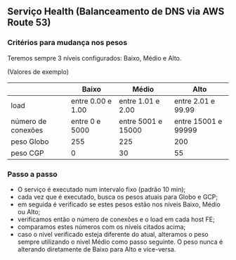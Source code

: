 ## Serviço Health (Balanceamento de DNS via AWS Route 53)

### Critérios para mudança nos pesos

Teremos sempre 3 níveis configurados: Baixo, Médio e Alto.

(Valores de exemplo)

|                    | Baixo             | Médio              | Alto                |
| ------------------ | ----------------- | ------------------ | ------------------- |
| load               | entre 0.00 e 1.00 | entre 1.01 e 2.00  | entre 2.01 e 99.99  |
| número de conexões | entre 0 e 5000    | entre 5001 e 15000 | entre 15001 e 99999 |
| peso Globo         | 255               | 225                | 200                 |
| peso CGP           | 0                 | 30                 | 55                  |

### Passo a passo

-   O serviço é executado num intervalo fixo (padrão 10 min);
-   cada vez que é executado, busca os pesos atuais para Globo e GCP;
-   em seguida é verificado se estes pesos estão nos níveis Baixo, Médio ou Alto;
-   verificamos então o número de conexões e o load em cada host FE;
-   comparamos estes números com os níveis citados acima;
-   caso o nível verificado esteja diferente do atual, alteramos o peso sempre utilizando o nivel Médio como passo seguinte. O peso nunca é alterando diretamente de Baixo para Alto e vice-versa.
